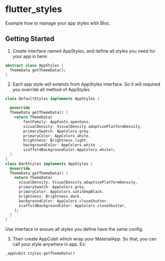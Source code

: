 # flutter_styles

Example how to manage your app styles with Bloc.

## Getting Started

1. Create interface named AppStyles, and define all styles you need for your app in here:

```dart
abstract class AppStyles {
  ThemeData getThemeData();
}
```

2. Each app style will extends from AppStyles interface. So it will required you override all method of AppStyles.

```dart
class DefaultStyles implements AppStyles {

  @override
  ThemeData getThemeData() {
    return ThemeData(
        fontFamily: AppFonts.openSans,
        visualDensity: VisualDensity.adaptivePlatformDensity,
        primarySwatch: AppColors.grey,
        primaryColor: AppColors.white,
        brightness: Brightness.light,
        backgroundColor: AppColors.white  ,
        scaffoldBackgroundColor:AppColors.white);
  }
}
class DarkStyles implements AppStyles {
  @override
  ThemeData getThemeData() {
    return ThemeData(
      visualDensity: VisualDensity.adaptivePlatformDensity,
      primarySwatch: AppColors.grey,
      primaryColor: AppColors.satinDepBlack,
      brightness: Brightness.dark,
      backgroundColor: AppColors.closeShutter,
      scaffoldBackgroundColor: AppColors.closeShutter,
    );
  }
}
```

Use interface to ensure all styles you define have the same config.

3. Then create AppCubit which wrap your MaterialApp. So that, you can call your style anywhere in app.
Ex: 
```dart
_appCubit.styles.getThemeData()
```
